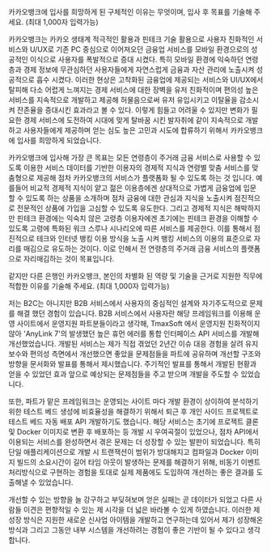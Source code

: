 카카오뱅크에 입사를 희망하게 된 구체적인 이유는 무엇이며, 입사 후 목표를 기술해 주세요. (최대 1,000자 입력가능)

카카오뱅크는 카카오 생태계 적극적인 활용과 핀테크 기술 활용으로 사용자 친화적인 서비스와 U/UX로 기존 PC 중심으로 이어져오던 금융업 서비스를 모바일 환경으로의 성공적인 이식으로 사용자를 폭발적으로 증대 시켰다. 특히 모바일 환경에 익숙하던 연령층과 경제 정보에 무관심하던 사용자들에게 자연스럽게 금융과 자산 관리에 노출시켜 성공적으로 흡수 시켰다. 이러한 현상은 고착화된 금융업에 제공되는 서비스와 UI/UX에서 탈피해 다소 어렵게 느껴지는 경제 서비스에 대한 장벽을 유저 친화적이며 편의성 높은 서비스를 지속적으로 개발하고 제공해 허물음으로써 유저 유입시키고 이탈율을 감소시켜 잔존율을 증대시킨 효과라고 볼 수 있다. 이렇게 힘들고 어려울 수 있지만 변화가 필요한 경제 서비스에 도전하여 시대에 맞게 탈바꿈 시킨 발자취에 같이 지속적으로 개발하고 사용자들에게 제공하며 얻는 심도 높은 고민과 시도에 합류하기 위해서 카카오뱅크에 입사를 희망하게 되었습니다.  

카카오뱅크에 입사해 가장 큰 목표는 모든 연령층이 주거래 금융 서비스로 사용할 수 있도록 이용한 서비스 데이터를 기반한 이용자의 경제적 지식과 연령별 맞춤 서비스를 맞춤형으로 제공해 점차 카카오뱅크의 서비스가 플랫폼화 될 수 있도록 하는 것 입니다. 예를들어 비교적 경제적 지식이 얕고 젊은 이용층에겐 상대적으로 가볍게 금융업에 입문 할 수 있도록 하는 상품을 소개하며 점차 금융에 대한 관심과 지식을 노출시켜 점진적으로 전문적인 상품에 가입을 고심할 수 있도록 유도한다. 그리고 경제적 지식은 해박하지만 핀테크 환경에는 익숙치 않은 고령층 이용자에겐 초기에는 핀테크 환경을 이해할 수 있도록 고령에 특화된 워크 스루나 시나리오에 따른 서비스를 제공한다. 이를 통해서 점진적으로 테크와 인터넷 뱅킹 이용 방식을 노출 시켜 뱅킹 서비스의 이용의 표준으로 자리를 매김으로 유도하는 것이다. 이로 인해서 전 연령층의 주거래 금융 서비스의 플랫폼으로 자리매김하는 것이 목표입니다.


같지만 다른 은행인 카카오뱅크, 본인의 차별화 된 역량 및 기술을 근거로 지원한 직무에 적합한 이유를 기술해 주세요. (최대 1,000자 입력가능)

저는 B2C는 아니지만 B2B 서비스에서 사용자의 중심적인 설계와 자기주도적으로 문제를 해결 했던 경험이 있습니다. B2B 서비스에서 사용자란 해당 프레임워크를 이용해 운영 사이트에서 운영지원 파트분들이라고 생각해, TmaxSoft 에서 운영지원 친화적이지 않아 'AnyLink 7'의 발생했던 높은 휴먼 에러를 통합 인터페이스 API 서비스를 개발해 개선했었습니다. 개발된 서비스는 제가 직접 겪었던 2년간 이슈 대응 경험을 살려 유지보수와 편의성 측면에서 개선했으면 좋았을 문제점들을 파트에 공유하며 개선할 구조와 방향을 문서화와 발표를 통해서 제시했습니다. 주기적인 발표를 통해서 개발된 현황과 얻을 수 있었던 효과 앞으로 예상되는 문제점들을 주고 받으며 개발을 주도할 수 있었습니다.

또한, 파트가 맡은 프레임워크는 운영되는 사이트 마다 개발 환경이 상이하여 분석하기 위한 테스트 베드 생성에 비효율성을 해결하기 위해서 퇴근 후 개인 사이드 프로젝트로 테스트 베드 자동 배포 API 개발하기도 했습니다. 해당 서비스는 초기에 프로젝트 클론 및 Docker 이미지로 변환 후 배포하는 등 개발 시 우여곡절이 있었으나, 점차 API에서 이용되는 서비스를 완성하면서 겪은 문제는 더 성장할 수 있는 발판이 되었습니다. 특히 단일 애플리케이션으로 개발 시 트랜잭션이 범위가 방대해지고 컴파일과 Docker 이미지 빌드의 소요시간이 길어 타임 아웃이 발생하는 문제를 해결하기 위해, 비동기 이벤트 처리방식으로 구현하는 경험을 토대로 실제 제품에도 도입하여 개선하는 좋은 결과를 도출해낼 수 있었습니다.

개선할 수 있는 방향을 늘 강구하고 부딪혀보며 얻은 실패는 곧 데이터가 되었고 다른 사람들 이견은 편향적일 수 있는 제 시각을 더 넓은 바라볼 수 있게 하였습니다. 이러한 제 성장 방식은 지원한 새로운 신사업 아이템을 개발하고 연구하는데 있어서 제가 성장해온 방식과 그리고 그동안 내부 시스템을 개선하려는 경험이 좋은 기반이 될 수 있다고 생각합니다.